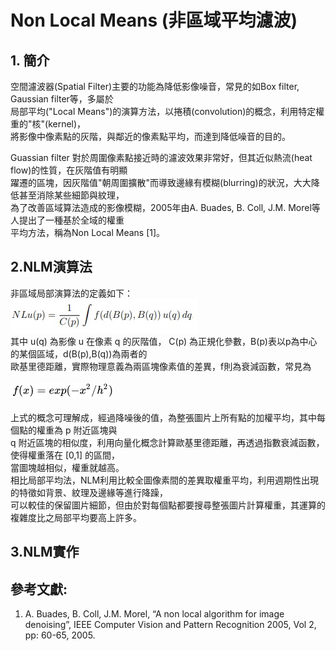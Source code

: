 # Non Local Means (非區域平均濾波)
## 1. 簡介
空間濾波器(Spatial Filter)主要的功能為降低影像噪音，常見的如Box filter, Gaussian filter等，多屬於<br>
局部平均("Local Means")的演算方法，以捲積(convolution)的概念，利用特定權重的"核"(kernel)，<br>
將影像中像素點的灰階，與鄰近的像素點平均，而達到降低噪音的目的。

Guassian filter 對於周圍像素點接近時的濾波效果非常好，但其近似熱流(heat flow)的性質，在灰階值有明顯<br>
躍遷的區塊，因灰階值"朝周圍擴散"而導致邊緣有模糊(blurring)的狀況，大大降低甚至消除某些細節與紋理，<br>
為了改善區域算法造成的影像模糊，2005年由A. Buades, B. Coll, J.M. Morel等人提出了一種基於全域的權重<br>
平均方法，稱為Non Local Means [1]。

## 2.NLM演算法
非區域局部演算法的定義如下：<br>
![image](https://github.com/Chang-Chia-Chi/Image-Processing/blob/master/Non%20Local%20Means/pic/NLM%20Algorithm.jpg)<br>
其中 u(q) 為影像 u 在像素 q 的灰階值， C(p) 為正規化參數，B(p)表以p為中心的某個區域，d(B(p),B(q))為兩者的<br>
歐基里德距離，實際物理意義為兩區塊像素值的差異，f則為衰減函數，常見為<br><br>
![image](https://github.com/Chang-Chia-Chi/Image-Processing/blob/master/Non%20Local%20Means/pic/Decreasing%20Function.jpg)<br><br>
上式的概念可理解成，經過降噪後的值，為整張圖片上所有點的加權平均，其中每個點的權重為 p 附近區塊與<br>
q 附近區塊的相似度，利用向量化概念計算歐基里德距離，再透過指數衰減函數，使得權重落在 [0,1] 的區間，<br>
當圖塊越相似，權重就越高。<br>
相比局部平均法，NLM利用比較全圖像素間的差異取權重平均，利用週期性出現的特徵如背景、紋理及邊緣等進行降躁，<br>
可以較佳的保留圖片細節，但由於對每個點都要搜尋整張圖片計算權重，其運算的複雜度比之局部平均要高上許多。

## 3.NLM實作



## 參考文獻:
1. A. Buades, B. Coll, J.M. Morel, “A non local algorithm for image denoising”, IEEE Computer
Vision and Pattern Recognition 2005, Vol 2, pp: 60-65, 2005.
